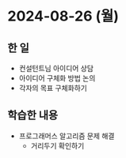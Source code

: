 # 2024-08-26 (월)

## 한 일

- 컨설턴트님 아이디어 상담
- 아이디어 구체화 방법 논의
- 각자의 목표 구체화하기

## 학습한 내용

- 프로그래머스 알고리즘 문제 해결
  - 거리두기 확인하기
